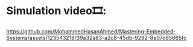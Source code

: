 # Simulation video🎞️:

https://github.com/MohammedHasanAhmed/Mastering-Embedded-Systems/assets/123543218/39a32a83-a2c8-45db-9292-8e07d85665fc